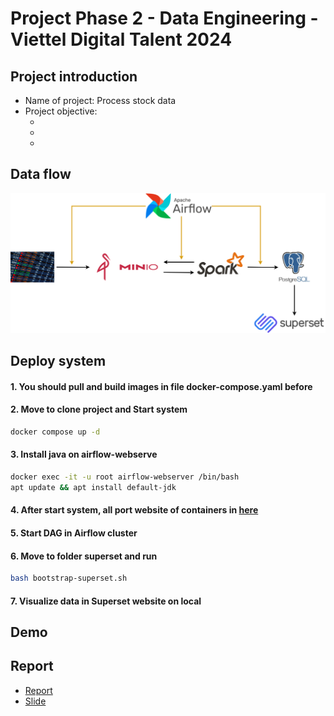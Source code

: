 # Project Phase 2 - Data Engineering - Viettel Digital Talent 2024

## Project introduction
<ul>
  <li>Name of project: Process stock data</li>
  <li>Project objective:
    <ul>
      <li></li>
      <li></li>
      <li></li>
    </ul>
  </li>
</ul>

## Data flow
  <img src="https://github.com/Tran-Ngoc-Bao/Process_Stock_Data/blob/master/pictures/system.png">

## Deploy system
#### 1. You should pull and build images in file docker-compose.yaml before

#### 2. Move to clone project and Start system
  
```sh
docker compose up -d
```

#### 3. Install java on airflow-webserve

```sh
docker exec -it -u root airflow-webserver /bin/bash
apt update && apt install default-jdk
```

#### 4. After start system, all port website of containers in <a href="https://github.com/Tran-Ngoc-Bao/Process_Stock_Data/blob/master/port.txt">here</a>
#### 5. Start DAG in Airflow cluster
#### 6. Move to folder superset and run

```sh
bash bootstrap-superset.sh
```
  
#### 7. Visualize data in Superset website on local

## Demo


## Report
<ul>
  <li><a href="">Report</a></li>
  <li><a href="">Slide</a></li>
</ul>
